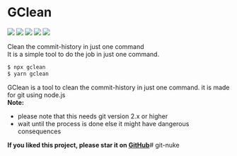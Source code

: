 # GClean
![](https://img.shields.io/badge/-git-green)  ![](https://img.shields.io/badge/language-javascript-red) ![](https://img.shields.io/badge/license-MIT-blue) ![](https://img.shields.io/badge/framework-node.js-green) ![](https://img.shields.io/badge/netjs-gclean-green)

Clean the commit-history in just one command  
It is a simple tool to do the job in just one command.
```bash
$ npx gclean
$ yarn gclean
```
GClean is a tool to clean the commit-history in just one command. it is made for git using node.js  
**Note:**
 - please note that this needs git version 2.x or higher 
 - wait until the process is done else it might have dangerous consequences

__If you liked this project, please star it on [GitHub](https://github.com/net-js/gclean/stargazers)__# git-nuke
